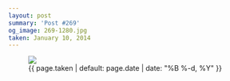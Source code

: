 ```yaml
---
layout: post
summary: 'Post #269'
og_image: 269-1280.jpg
taken: January 10, 2014
---
```


<figure class="post">
<img sizes="(min-width: 700px) 50vw, calc(100vw - 2rem)" src="{{ site.assets_url }}/269-640.jpg" srcset="{{ site.assets_url }}/269-1280.jpg 1280w, {{ site.assets_url }}/269-960.jpg 960w, {{ site.assets_url }}/269-640.jpg 640w, {{ site.assets_url }}/269-320.jpg 320w"/>
<figcaption>
<time>{{ page.taken | default: page.date | date: "%B %-d, %Y" }}</time>
</figcaption>
</figure>
